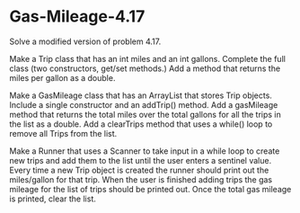 # Gas-Mileage-4.17
Solve a modified version of problem 4.17.

Make a Trip class that has an int miles and an int gallons. 
Complete the full class (two constructors, get/set methods.)
Add a method that returns the miles per gallon as a double.

Make a GasMileage class that has an ArrayList that stores Trip objects. 
Include a single constructor and an addTrip() method.
Add a gasMileage method that returns the total miles over the total gallons for all the trips in the list as a double.
Add a clearTrips method that uses a while() loop to remove all Trips from the list.

Make a Runner that uses a Scanner to take input in a while loop to create new trips and add them to the list 
until the user enters a sentinel value.
Every time a new Trip object is created the runner should print out the miles/gallon for that trip.
When the user is finished adding trips the gas mileage for the list of trips should be printed out.
Once the total gas mileage is printed, clear the list.
